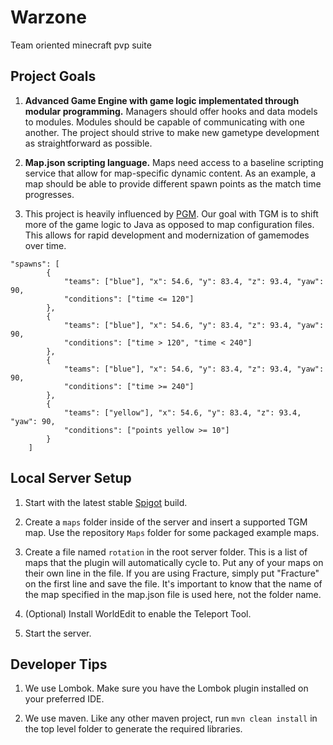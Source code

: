 # Warzone
Team oriented minecraft pvp suite

## Project Goals

1. **Advanced Game Engine with game logic implementated through modular programming.** 
Managers should offer hooks and data models to modules. 
Modules should be capable of communicating with one another.
The project should strive to make new gametype development as straightforward as possible.

2. **Map.json scripting language.**
Maps need access to a baseline scripting service that allow for map-specific dynamic content.
As an example, a map should be able to provide different spawn points as the match time progresses.

3. This project is heavily influenced by [PGM](https://github.com/OvercastNetwork/ProjectAres). Our goal with TGM is to shift more of the game logic to Java as opposed to map configuration files. This allows for rapid development and modernization of gamemodes over time. 
```
"spawns": [
		{ 
			"teams": ["blue"], "x": 54.6, "y": 83.4, "z": 93.4, "yaw": 90,
			"conditions": ["time <= 120"]
		},
		{ 
			"teams": ["blue"], "x": 54.6, "y": 83.4, "z": 93.4, "yaw": 90,
			"conditions": ["time > 120", "time < 240"]
		},
		{ 
			"teams": ["blue"], "x": 54.6, "y": 83.4, "z": 93.4, "yaw": 90,
			"conditions": ["time >= 240"]
		},
		{ 
			"teams": ["yellow"], "x": 54.6, "y": 83.4, "z": 93.4, "yaw": 90,
			"conditions": ["points yellow >= 10"]
		}
	]
  ```
  

## Local Server Setup
 
1. Start with the latest stable [Spigot](https://www.spigotmc.org/) build. 
 
2. Create a `maps` folder inside of the server and insert a supported TGM map. Use the repository `Maps` folder for some packaged example maps. 
 
3. Create a file named `rotation` in the root server folder. This is a list of maps that the plugin will automatically cycle to. Put any of your maps on their own line in the file. If you are using Fracture, simply put "Fracture" on the first line and save the file. It's important to know that the name of the map specified in the map.json file is used here, not the folder name.
 
4. (Optional) Install WorldEdit to enable the Teleport Tool. 
 
5. Start the server.
 
## Developer Tips

1. We use Lombok. Make sure you have the Lombok plugin installed on your preferred IDE.

2. We use maven. Like any other maven project, run `mvn clean install` in the top level folder to generate the required libraries.
